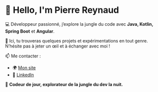 # 👋 Hello, I'm Pierre Reynaud  

💻 Développeur passionné, j’explore la jungle du code avec **Java, Kotlin, Spring Boot** et **Angular**.  

🚀 Ici, tu trouveras quelques projets et expérimentations en tout genre. N’hésite pas à jeter un œil et à échanger avec moi !  

📫 Me contacter :  
- 🌍 [Mon site](https://ledevdelajungle.fr/contact)  
- 💼 [LinkedIn](https://www.linkedin.com/in/pierre-reynaud-92a174185/)  

🐒 **Codeur de jour, explorateur de la jungle du dev la nuit.**  
